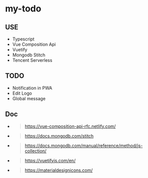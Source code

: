 # my-todo

## USE

- Typescript
- Vue Composition Api
- Vuetify
- Mongodb Stitch
- Tencent Serverless

## TODO

- Notification in PWA
- Edit Logo
- Global message

## Doc

- > https://vue-composition-api-rfc.netlify.com/
- > https://docs.mongodb.com/stitch
- > https://docs.mongodb.com/manual/reference/method/js-collection/
- > https://vuetifyjs.com/en/
- > https://materialdesignicons.com/
